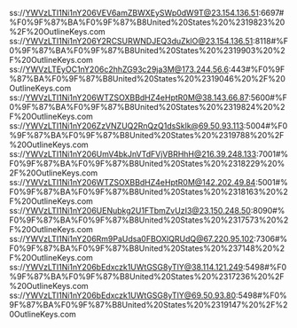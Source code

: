 ss://YWVzLTI1Ni1nY206VEV6amZBWXEySWp0dW9T@23.154.136.51:6697#%F0%9F%87%BA%F0%9F%87%B8United%20States%20%2319823%20%2F%20OutlineKeys.com
ss://YWVzLTI1Ni1nY206Y2RCSURWNDJEQ3duZklO@23.154.136.51:8118#%F0%9F%87%BA%F0%9F%87%B8United%20States%20%2319903%20%2F%20OutlineKeys.com
ss://YWVzLTEyOC1nY206c2hhZG93c29ja3M@173.244.56.6:443#%F0%9F%87%BA%F0%9F%87%B8United%20States%20%2319046%20%2F%20OutlineKeys.com
ss://YWVzLTI1Ni1nY206WTZSOXBBdHZ4eHptR0M@38.143.66.87:5600#%F0%9F%87%BA%F0%9F%87%B8United%20States%20%2319824%20%2F%20OutlineKeys.com
ss://YWVzLTI1Ni1nY206ZzVNZUQ2RnQzQ1dsSklk@69.50.93.113:5004#%F0%9F%87%BA%F0%9F%87%B8United%20States%20%2319788%20%2F%20OutlineKeys.com
ss://YWVzLTI1Ni1nY206UmV4bkJnVTdFVjVBRHhH@216.39.248.133:7001#%F0%9F%87%BA%F0%9F%87%B8United%20States%20%2318229%20%2F%20OutlineKeys.com
ss://YWVzLTI1Ni1nY206WTZSOXBBdHZ4eHptR0M@142.202.49.84:5001#%F0%9F%87%BA%F0%9F%87%B8United%20States%20%2318163%20%2F%20OutlineKeys.com
ss://YWVzLTI1Ni1nY206UENubkg2U1FTbmZvUzI3@23.150.248.50:8090#%F0%9F%87%BA%F0%9F%87%B8United%20States%20%2317573%20%2F%20OutlineKeys.com
ss://YWVzLTI1Ni1nY206Rm9PaUdsa0FBOXlQRUdQ@67.220.95.102:7306#%F0%9F%87%BA%F0%9F%87%B8United%20States%20%237148%20%2F%20OutlineKeys.com
ss://YWVzLTI1Ni1nY206bEdxczk1UWtGSG8yTlY@38.114.121.249:5498#%F0%9F%87%BA%F0%9F%87%B8United%20States%20%2317236%20%2F%20OutlineKeys.com
ss://YWVzLTI1Ni1nY206bEdxczk1UWtGSG8yTlY@69.50.93.80:5498#%F0%9F%87%BA%F0%9F%87%B8United%20States%20%2319147%20%2F%20OutlineKeys.com
